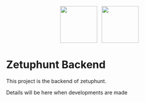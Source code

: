 <div align="center">
<img width="100" height="100" src="https://avatars.githubusercontent.com/u/185837019?s=200&v=4" />
  &nbsp;
<img width="100" height="100" src="https://zetuphunt.app/logo.png" />
</div>

# Zetuphunt Backend

This project is the backend of zetuphunt.

Details will be here when developments are made
